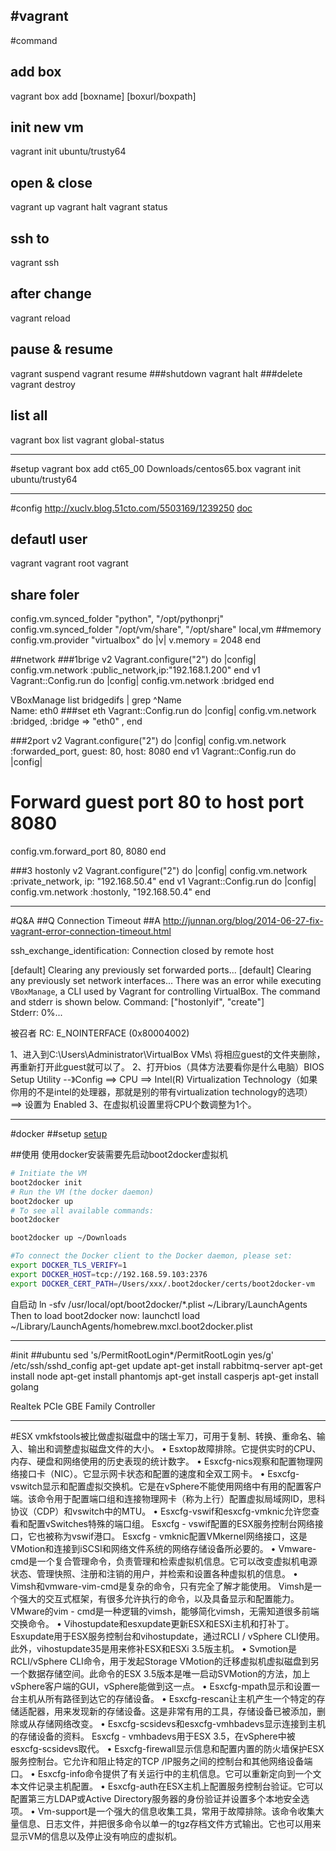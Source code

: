 #vagrant
---
#command
## add box
vagrant box add [boxname] [boxurl/boxpath] 
## init new vm
vagrant init ubuntu/trusty64
## open & close
vagrant up
vagrant halt
vagrant status  
## ssh to
vagrant ssh
## after change 
vagrant reload
## pause & resume
vagrant suspend
vagrant resume
###shutdown
vagrant halt 
###delete
vagrant destroy

## list all
vagrant box list
vagrant global-status



---
#setup
vagrant box add ct65_00 Downloads/centos65.box 
vagrant init ubuntu/trusty64

---
#config
http://xuclv.blog.51cto.com/5503169/1239250
[doc](http://docs.vagrantup.com/v2/)

## defautl user
vagrant vagrant
root vagrant

## share foler
config.vm.synced_folder "python", "/opt/pythonprj"
config.vm.synced_folder "/opt/vm/share", "/opt/share"
local,vm
##memory
config.vm.provider "virtualbox" do |v|
  v.memory = 2048
end


##network
###1brige 
v2
Vagrant.configure("2") do |config|
  config.vm.network :public_network,ip:"192.168.1.200"
end
v1
Vagrant::Config.run do |config|
  config.vm.network :bridged
end

VBoxManage list bridgedifs | grep ^Name  
    Name:            eth0
###set eth
Vagrant::Config.run do |config|
  config.vm.network :bridged, :bridge => "eth0" ,
end

###2port
v2
Vagrant.configure("2") do |config|
  config.vm.network :forwarded_port, guest: 80, host: 8080
end
v1
Vagrant::Config.run do |config|
  # Forward guest port 80 to host port 8080
  config.vm.forward_port 80, 8080
end

###3 hostonly
v2
Vagrant.configure("2") do |config|
  config.vm.network :private_network, ip: "192.168.50.4"
end
v1
Vagrant::Config.run do |config|
  config.vm.network :hostonly, "192.168.50.4"
end



---
#Q&A
##Q Connection Timeout
##A
http://junnan.org/blog/2014-06-27-fix-vagrant-error-connection-timeout.html

ssh_exchange_identification: Connection closed by remote host


[default] Clearing any previously set forwarded ports... 
[default] Clearing any previously set network interfaces... 
There was an error while executing `VBoxManage`, a CLI used by Vagrant 
for controlling VirtualBox. The command and stderr is shown below. 
Command: ["hostonlyif", "create"]  
Stderr: 0%...


被召者 RC: E_NOINTERFACE (0x80004002)



1、进入到C:\Users\Administrator\VirtualBox VMs\ 将相应guest的文件夹删除，再重新打开此guest就可以了。
2、打开bios（具体方法要看你是什么电脑）BIOS Setup Utility --》Config ==> CPU ==> Intel(R) Virtualization Technology（如果你用的不是intel的处理器，那就是别的带有virtualization technology的选项） ==> 设置为 Enabled 
3、在虚拟机设置里将CPU个数调整为1个。

---
#docker
##setup
[setup](http://yansu.org/2014/04/10/install-docker-in-mac.html)

##使用
使用docker安装需要先启动boot2docker虚拟机
```bash
# Initiate the VM
boot2docker init
# Run the VM (the docker daemon)
boot2docker up
# To see all available commands:
boot2docker

boot2docker up ~/Downloads

#To connect the Docker client to the Docker daemon, please set:
export DOCKER_TLS_VERIFY=1
export DOCKER_HOST=tcp://192.168.59.103:2376
export DOCKER_CERT_PATH=/Users/xxx/.boot2docker/certs/boot2docker-vm
```

自启动
ln -sfv /usr/local/opt/boot2docker/*.plist ~/Library/LaunchAgents
Then to load boot2docker now:
launchctl load ~/Library/LaunchAgents/homebrew.mxcl.boot2docker.plist





---
#init
##ubuntu
sed 's/PermitRootLogin*/PermitRootLogin yes/g' /etc/ssh/sshd_config
apt-get update
apt-get install rabbitmq-server
apt-get install node
apt-get install phantomjs
apt-get install casperjs
apt-get install golang


Realtek PCIe GBE Family Controller



---
#ESX
vmkfstools被比做虚拟磁盘中的瑞士军刀，可用于复制、转换、重命名、输入、输出和调整虚拟磁盘文件的大小。 
• Esxtop故障排除。它提供实时的CPU、内存、硬盘和网络使用的历史表现的统计数字。 
• Esxcfg-nics观察和配置物理网络接口卡（NIC）。它显示网卡状态和配置的速度和全双工网卡。 
• Esxcfg-vswitch显示和配置虚拟交换机。它是在vSphere不能使用网络中有用的配置客户端。该命令用于配置端口组和连接物理网卡（称为上行）配置虚拟局域网ID，思科协议（CDP）和vswitch中的MTU。 
• Esxcfg-vswif和esxcfg-vmknic允许您查看和配置vSwitches特殊的端口组。 Esxcfg - vswif配置的ESX服务控制台网络接口，它也被称为vswif港口。 Esxcfg - vmknic配置VMkernel网络接口，这是VMotion和连接到iSCSI和网络文件系统的网络存储设备所必要的。 
• Vmware-cmd是一个复合管理命令，负责管理和检索虚拟机信息。它可以改变虚拟机电源状态、管理快照、注册和注销的用户，并检索和设置各种虚拟机的信息。 
• Vimsh和vmware-vim-cmd是复杂的命令，只有完全了解才能使用。 Vimsh是一个强大的交互式框架，有很多允许执行的命令，以及具备显示和配置能力。 VMware的vim - cmd是一种逻辑的vimsh，能够简化vimsh，无需知道很多前端交换命令。 
• Vihostupdate和esxupdate更新ESX和ESXi主机和打补丁。 Esxupdate用于ESX服务控制台和vihostupdate，通过RCLI / vSphere CLI使用。此外，vihostupdate35是用来修补ESX和ESXi 3.5版主机。 
• Svmotion是RCLI/vSphere CLI命令，用于发起Storage VMotion的迁移虚拟机虚拟磁盘到另一个数据存储空间。此命令的ESX 3.5版本是唯一启动SVMotion的方法，加上vSphere客户端的GUI，vSphere能做到这一点。 
• Esxcfg-mpath显示和设置一台主机从所有路径到达它的存储设备。 
• Esxcfg-rescan让主机产生一个特定的存储适配器，用来发现新的存储设备。这是非常有用的工具，存储设备已被添加，删除或从存储网络改变。 
• Esxcfg-scsidevs和esxcfg-vmhbadevs显示连接到主机的存储设备的资料。 Esxcfg - vmhbadevs用于ESX 3.5，在vSphere中被 esxcfg-scsidevs取代。 
• Esxcfg-firewall显示信息和配置内置的防火墙保护ESX服务控制台。它允许和阻止特定的TCP /IP服务之间的控制台和其他网络设备端口。 
• Esxcfg-info命令提供了有关运行中的主机信息。它可以重新定向到一个文本文件记录主机配置。 
• Esxcfg-auth在ESX主机上配置服务控制台验证。它可以配置第三方LDAP或Active Directory服务器的身份验证并设置多个本地安全选项。 
• Vm-support是一个强大的信息收集工具，常用于故障排除。该命令收集大量信息、日志文件，并把很多命令以单一的tgz存档文件方式输出。它也可以用来显示VM的信息以及停止没有响应的虚拟机。






















